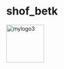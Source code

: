# shof_betk

<img src="https://github.com/user-attachments/assets/5f8f373f-5c50-4ed4-9c82-f06f24901341" alt="mylogo3" width="100" height="100">

